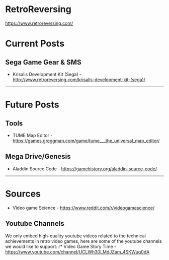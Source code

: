 # RetroReversing
https://www.retroreversing.com/

# Current Posts

## Sega Game Gear & SMS
* Krisalis Development Kit (Sega) - http://www.retroreversing.com/krisalis-development-kit-(sega)/

---
# Future Posts

## Tools
* TUME Map Editor - https://games.greggman.com/game/tume___the_universal_map_editor/

## Mega Drive/Genesis
* Aladdin Source Code - https://gamehistory.org/aladdin-source-code/

----
# Sources
* Video game Science - https://www.reddit.com/r/videogamescience/

## Youtube Channels
We only embed high-quality youtube videos related to the technical achievements in retro video games, here are some of the youtube channels we would like to support:
r* Video Game Story Time - https://www.youtube.com/channel/UCLWh30LMdJZam_4SKWuq0dA

